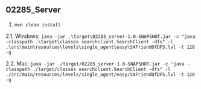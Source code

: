 ## 02285_Server

1. `mvn clean install`

2.1. Windows:
`java -jar .\target\02285_server-1.0-SNAPSHOT.jar -c "java -classpath .\target\classes searchclient.SearchClient -dfs" -l .\src\main\resources\levels\single_agent\easy\SAFriendOfDFS.lvl -t 120 -g`

2.2. Mac:
`java -jar ./target/02285_server-1.0-SNAPSHOT.jar -c "java -classpath ./target/classes searchclient.SearchClient -dfs" -l ./src/main/resources/levels/single_agent/easy/SAFriendOfDFS.lvl -t 120 -g`
